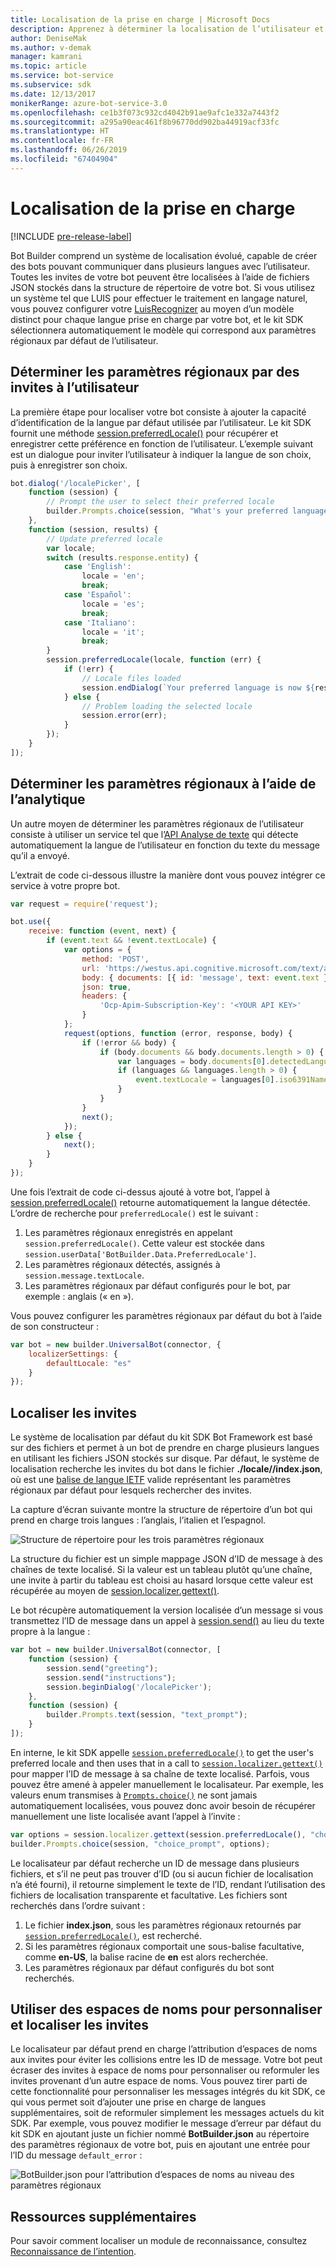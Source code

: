 ```yaml
---
title: Localisation de la prise en charge | Microsoft Docs
description: Apprenez à déterminer la localisation de l’utilisateur et à activer les fonctionnalités de localisation à l’aide du kit SDK Bot Framework pour Node.js.
author: DeniseMak
ms.author: v-demak
manager: kamrani
ms.topic: article
ms.service: bot-service
ms.subservice: sdk
ms.date: 12/13/2017
monikerRange: azure-bot-service-3.0
ms.openlocfilehash: ce1b3f073c932cd4042b91ae9afc1e332a7443f2
ms.sourcegitcommit: a295a90eac461f8b96770dd902ba44919acf33fc
ms.translationtype: HT
ms.contentlocale: fr-FR
ms.lasthandoff: 06/26/2019
ms.locfileid: "67404904"
---
```

# <a name="support-localization"></a>Localisation de la prise en charge

[!INCLUDE [pre-release-label](../includes/pre-release-label-v3.md)]

Bot Builder comprend un système de localisation évolué, capable de créer des bots pouvant communiquer dans plusieurs langues avec l’utilisateur. Toutes les invites de votre bot peuvent être localisées à l’aide de fichiers JSON stockés dans la structure de répertoire de votre bot. Si vous utilisez un système tel que LUIS pour effectuer le traitement en langage naturel, vous pouvez configurer votre [LuisRecognizer][LUISRecognizer] au moyen d’un modèle distinct pour chaque langue prise en charge par votre bot, et le kit SDK sélectionnera automatiquement le modèle qui correspond aux paramètres régionaux par défaut de l’utilisateur.

## <a name="determine-the-locale-by-prompting-the-user"></a>Déterminer les paramètres régionaux par des invites à l’utilisateur
La première étape pour localiser votre bot consiste à ajouter la capacité d’identification de la langue par défaut utilisée par l’utilisateur. Le kit SDK fournit une méthode [session.preferredLocale()][preferredLocal] pour récupérer et enregistrer cette préférence en fonction de l’utilisateur. L’exemple suivant est un dialogue pour inviter l’utilisateur à indiquer la langue de son choix, puis à enregistrer son choix.

``` javascript
bot.dialog('/localePicker', [
    function (session) {
        // Prompt the user to select their preferred locale
        builder.Prompts.choice(session, "What's your preferred language?", 'English|Español|Italiano');
    },
    function (session, results) {
        // Update preferred locale
        var locale;
        switch (results.response.entity) {
            case 'English':
                locale = 'en';
                break;
            case 'Español':
                locale = 'es';
                break;
            case 'Italiano':
                locale = 'it';
                break;
        }
        session.preferredLocale(locale, function (err) {
            if (!err) {
                // Locale files loaded
                session.endDialog(`Your preferred language is now ${results.response.entity}`);
            } else {
                // Problem loading the selected locale
                session.error(err);
            }
        });
    }
]);
```

## <a name="determine-the-locale-by-using-analytics"></a>Déterminer les paramètres régionaux à l’aide de l’analytique
Un autre moyen de déterminer les paramètres régionaux de l’utilisateur consiste à utiliser un service tel que l’[API Analyse de texte](/azure/cognitive-services/cognitive-services-text-analytics-quick-start) qui détecte automatiquement la langue de l’utilisateur en fonction du texte du message qu’il a envoyé.

L’extrait de code ci-dessous illustre la manière dont vous pouvez intégrer ce service à votre propre bot.
``` javascript
var request = require('request');

bot.use({
    receive: function (event, next) {
        if (event.text && !event.textLocale) {
            var options = {
                method: 'POST',
                url: 'https://westus.api.cognitive.microsoft.com/text/analytics/v2.0/languages?numberOfLanguagesToDetect=1',
                body: { documents: [{ id: 'message', text: event.text }]},
                json: true,
                headers: {
                    'Ocp-Apim-Subscription-Key': '<YOUR API KEY>'
                }
            };
            request(options, function (error, response, body) {
                if (!error && body) {
                    if (body.documents && body.documents.length > 0) {
                        var languages = body.documents[0].detectedLanguages;
                        if (languages && languages.length > 0) {
                            event.textLocale = languages[0].iso6391Name;
                        }
                    }
                }
                next();
            });
        } else {
            next();
        }
    }
});
```

Une fois l’extrait de code ci-dessus ajouté à votre bot, l’appel à [session.preferredLocale()][preferredLocal] retourne automatiquement la langue détectée. L’ordre de recherche pour `preferredLocale()` est le suivant :
1. Les paramètres régionaux enregistrés en appelant `session.preferredLocale()`. Cette valeur est stockée dans `session.userData['BotBuilder.Data.PreferredLocale']`.
2. Les paramètres régionaux détectés, assignés à `session.message.textLocale`.
3. Les paramètres régionaux par défaut configurés pour le bot, par exemple : anglais (« en »).

Vous pouvez configurer les paramètres régionaux par défaut du bot à l’aide de son constructeur :

```javascript
var bot = new builder.UniversalBot(connector, {
    localizerSettings: { 
        defaultLocale: "es" 
    }
});
```

## <a name="localize-prompts"></a>Localiser les invites
Le système de localisation par défaut du kit SDK Bot Framework est basé sur des fichiers et permet à un bot de prendre en charge plusieurs langues en utilisant les fichiers JSON stockés sur disque. Par défaut, le système de localisation recherche les invites du bot dans le fichier **./locale/<IETF TAG>/index.json**, où <IETF TAG> est une [balise de langue IETF][IEFT] valide représentant les paramètres régionaux par défaut pour lesquels rechercher des invites. 

La capture d’écran suivante montre la structure de répertoire d’un bot qui prend en charge trois langues : l’anglais, l’italien et l’espagnol.

![Structure de répertoire pour les trois paramètres régionaux](../media/locale-dir.png)

La structure du fichier est un simple mappage JSON d’ID de message à des chaînes de texte localisé. Si la valeur est un tableau plutôt qu’une chaîne, une invite à partir du tableau est choisi au hasard lorsque cette valeur est récupérée au moyen de [session.localizer.gettext()][GetText]. 

Le bot récupère automatiquement la version localisée d’un message si vous transmettez l’ID de message dans un appel à [session.send()](http://docs.botframework.com/node/builder/chat-reference/classes/_botbuilder_d_.session#send) au lieu du texte propre à la langue :

```javascript
var bot = new builder.UniversalBot(connector, [
    function (session) {
        session.send("greeting");
        session.send("instructions");
        session.beginDialog('/localePicker');
    },
    function (session) {
        builder.Prompts.text(session, "text_prompt");
    }
]);
```

En interne, le kit SDK appelle [`session.preferredLocale()`][preferredLocale] to get the user's preferred locale and then uses that in a call to [`session.localizer.gettext()`][GetText] pour mapper l’ID de message à sa chaîne de texte localisé.  Parfois, vous pouvez être amené à appeler manuellement le localisateur. Par exemple, les valeurs enum transmises à [`Prompts.choice()`][promptsChoice] ne sont jamais automatiquement localisées, vous pouvez donc avoir besoin de récupérer manuellement une liste localisée avant l’appel à l’invite :

```javascript
var options = session.localizer.gettext(session.preferredLocale(), "choice_options");
builder.Prompts.choice(session, "choice_prompt", options);
```

Le localisateur par défaut recherche un ID de message dans plusieurs fichiers, et s’il ne peut pas trouver d’ID (ou si aucun fichier de localisation n’a été fourni), il retourne simplement le texte de l’ID, rendant l’utilisation des fichiers de localisation transparente et facultative.  Les fichiers sont recherchés dans l’ordre suivant :

1. Le fichier **index.json**, sous les paramètres régionaux retournés par [`session.preferredLocale()`][preferredLocale], est recherché.
2. Si les paramètres régionaux comportait une sous-balise facultative, comme **en-US**, la balise racine de **en** est alors recherchée.
3. Les paramètres régionaux par défaut configurés du bot sont recherchés.

## <a name="use-namespaces-to-customize-and-localize-prompts"></a>Utiliser des espaces de noms pour personnaliser et localiser les invites
Le localisateur par défaut prend en charge l’attribution d’espaces de noms aux invites pour éviter les collisions entre les ID de message.  Votre bot peut écraser des invites à espace de noms pour personnaliser ou reformuler les invites provenant d’un autre espace de noms.  Vous pouvez tirer parti de cette fonctionnalité pour personnaliser les messages intégrés du kit SDK, ce qui vous permet soit d’ajouter une prise en charge de langues supplémentaires, soit de reformuler simplement les messages actuels du kit SDK.  Par exemple, vous pouvez modifier le message d’erreur par défaut du kit SDK en ajoutant juste un fichier nommé **BotBuilder.json** au répertoire des paramètres régionaux de votre bot, puis en ajoutant une entrée pour l’ID du message `default_error` :

![BotBuilder.json pour l’attribution d’espaces de noms au niveau des paramètres régionaux](../media/locale-namespacing.png)


## <a name="additional-resources"></a>Ressources supplémentaires

Pour savoir comment localiser un module de reconnaissance, consultez [Reconnaissance de l’intention](bot-builder-nodejs-recognize-intent-messages.md).


[LUIS]: https://www.luis.ai/
[IMessage]: http://docs.botframework.com/node/builder/chat-reference/interfaces/_botbuilder_d_.imessage
[IntentRecognizerSetOptions]: https://docs.botframework.com/node/builder/chat-reference/interfaces/_botbuilder_d_.iintentrecognizersetoptions.html
[LUISRecognizer]: https://docs.botframework.com/node/builder/chat-reference/classes/_botbuilder_d_.luisrecognizer
[LUISSample]: https://aka.ms/v3-js-luisSample
[DisambiguationSample]: https://aka.ms/v3-js-onDisambiguateRoute
[preferredLocal]: https://docs.botframework.com/node/builder/chat-reference/classes/_botbuilder_d_.session#preferredlocale
[preferredLocale]: https://docs.botframework.com/node/builder/chat-reference/classes/_botbuilder_d_.session#preferredlocale
[promptsChoice]: https://docs.botframework.com/node/builder/chat-reference/interfaces/_botbuilder_d_.__global.iprompts.html#choice
[GetText]: https://docs.botframework.com/node/builder/chat-reference/interfaces/_botbuilder_d_.ilocalizer.html#gettext
[IEFT]: https://en.wikipedia.org/wiki/IETF_language_tag

